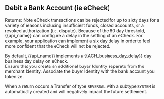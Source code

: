 ## Debit a Bank Account (ie eCheck)

Returns: Note eCheck transactions can be rejected for up to sixty days for a variety of reasons including insufficient funds, closed accounts, or a revoked authorization (i.e. dispute). Because of the 60 day threshold, {{api_name}} can configure a delay in the settling of an eCheck. For example, your application can implement a six day delay in order to feel more confident that the eCheck will not be rejected.

<aside class="notice">
By default, {{api_name}} implements a {{ACH_business_day_delay}} day business day delay on eCheck.
</aside>

<aside class="warning">
 Ensure that you create an additional buyer Identity separate from the merchant Identity. Associate the buyer Identity with the bank account you tokenize.  
</aside>



 When a return occurs a Transfer of type `REVERSAL` with a subtype `SYSTEM` is automatically created and will negatively impact the future settlement.
